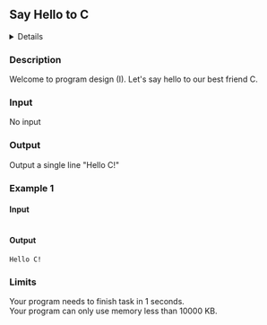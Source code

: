 ## Say Hello to C
<details>
<summary>Details</summary>

Level: Easy  
Tags: Format I/O  
Problem ID: [dXfU3sKcBI8_](https://ckj.imslab.org/#/problems/dXfU3sKcBI8_)  
</details>

### Description
Welcome to program design (I). Let's say hello to our best friend C.


### Input
No input
### Output
Output a single line "Hello C!"

### Example 1
#### Input
```

```
#### Output
```
Hello C!
```

### Limits
Your program needs to finish task in 1 seconds.  
Your program can only use memory less than 10000 KB.  
